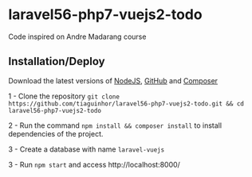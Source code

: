# laravel56-php7-vuejs2-todo

Code inspired on Andre Madarang course

## Installation/Deploy

Download the latest versions of [NodeJS](https://nodejs.org/), [GitHub](https://github.com) and [Composer](https://getcomposer.org/download/)

1 - Clone the repository `git clone https://github.com/tiaguinhor/laravel56-php7-vuejs2-todo.git && cd laravel56-php7-vuejs2-todo`

2 - Run the command `npm install && composer install` to install dependencies of the project.

3 - Create a database with name `laravel-vuejs`

3 - Run `npm start` and access http://localhost:8000/
